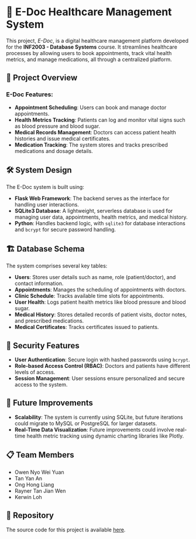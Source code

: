 # 🏥 E-Doc Healthcare Management System

This project, *E-Doc*, is a digital healthcare management platform developed for the **INF2003 - Database Systems** course. It streamlines healthcare processes by allowing users to book appointments, track vital health metrics, and manage medications, all through a centralized platform.

## 📜 Project Overview

### E-Doc Features:
- **Appointment Scheduling**: Users can book and manage doctor appointments.
- **Health Metrics Tracking**: Patients can log and monitor vital signs such as blood pressure and blood sugar.
- **Medical Records Management**: Doctors can access patient health histories and issue medical certificates.
- **Medication Tracking**: The system stores and tracks prescribed medications and dosage details.

## 🛠️ System Design

The E-Doc system is built using:
- **Flask Web Framework**: The backend serves as the interface for handling user interactions.
- **SQLite3 Database**: A lightweight, serverless database is used for managing user data, appointments, health metrics, and medical history.
- **Python**: Handles backend logic, with `sqlite3` for database interactions and `bcrypt` for secure password handling.

## 🏗️ Database Schema

The system comprises several key tables:
- **Users**: Stores user details such as name, role (patient/doctor), and contact information.
- **Appointments**: Manages the scheduling of appointments with doctors.
- **Clinic Schedule**: Tracks available time slots for appointments.
- **User Health**: Logs patient health metrics like blood pressure and blood sugar.
- **Medical History**: Stores detailed records of patient visits, doctor notes, and prescribed medications.
- **Medical Certificates**: Tracks certificates issued to patients.

## 🔐 Security Features
- **User Authentication**: Secure login with hashed passwords using `bcrypt`.
- **Role-based Access Control (RBAC)**: Doctors and patients have different levels of access.
- **Session Management**: User sessions ensure personalized and secure access to the system.

## 🚀 Future Improvements
- **Scalability**: The system is currently using SQLite, but future iterations could migrate to MySQL or PostgreSQL for larger datasets.
- **Real-Time Data Visualization**: Future improvements could involve real-time health metric tracking using dynamic charting libraries like Plotly.

## 📋 Team Members
- Owen Nyo Wei Yuan
- Tan Yan An
- Ong Hong Liang
- Rayner Tan Jian Wen
- Kerwin Loh

## 📝 Repository
The source code for this project is available [here](https://github.com/OwenNyo/INF2003-DatabaseSystems).
